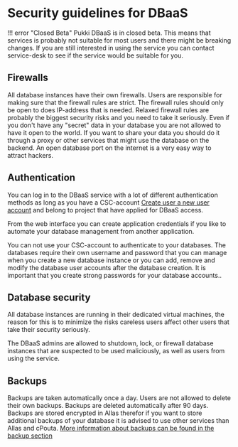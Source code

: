 # Security guidelines for DBaaS
!!! error "Closed Beta"
    Pukki DBaaS is in closed beta. This means that services is probably not suitable for most users
    and there might be breaking changes. If you are still interested in using the service you can
    contact service-desk to see if the service would be suitable for you.

## Firewalls
All database instances have their own firewalls. Users are responsible for making sure that the firewall rules are strict. The firewall rules should only be open to does IP-address that is needed. Relaxed firewall rules are probably the biggest security risks and you need to take it seriously. Even if you don't have any "secret" data in your database you are not allowed to have it open to the world. If you want to share your data you should do it through a proxy or other services that might use the database on the backend. An open database port on the internet is a very easy way to attract hackers. 

## Authentication

You can log in to the DBaaS service with a lot of different authentication methods as long as you have a CSC-account [Create user a new user account](../../../accounts/how-to-create-new-user-account/) and belong to project that have applied for DBaaS access.

From the web interface you can create application credentials if you like to automate your database management from another application.

You can not use your CSC-account to authenticate to your databases. The databases require their own username and password that you can manage when you create a new database instance or you can add, remove and modify the database user accounts after the database creation. It is important that you create strong passwords for your database accounts..

## Database security
All database instances are running in their dedicated virtual machines, the reason for this is to minimize the risks careless users affect other users that take their security seriously.

The DBaaS admins are allowed to shutdown, lock, or firewall database instances that are suspected to be used maliciously, as well as users from using the service. 

## Backups

Backups are taken automatically once a day. Users are not allowed to delete their own backups.
Backups are deleted automatically after 90 days. Backups are stored encrypted in Allas therefor if
you want to store additional backups of your database it is advised to use other services than
Allas and cPouta. [More information about backups can be found in the backup section](backups.md)
